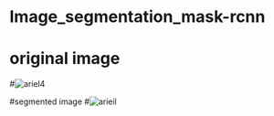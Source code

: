 # Image_segmentation_mask-rcnn

# original image
#![ariel4](https://user-images.githubusercontent.com/40133779/51177878-eb419800-18e6-11e9-991a-c361618e76df.png)

#segmented image
#![arieil](https://user-images.githubusercontent.com/40133779/51177761-8ede7880-18e6-11e9-9d53-b3b8599e08d6.png)
